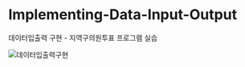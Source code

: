 # Implementing-Data-Input-Output

데이터입출력 구현 - 지역구의원투표 프로그램 실습

![데이터입출력구현](https://github.com/user-attachments/assets/a1cc155f-c3d7-4db4-96a1-bdb4d550c3cf)
